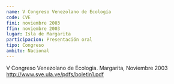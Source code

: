 ```yaml
---
name: V Congreso Venezolano de Ecología
code: CVE
fini: noviembre 2003
ffin: noviembre 2003
lugar: Isla de Margarita
participacion: Presentación oral
tipo: Congreso
ambito: Nacional
---
```


V Congreso Venezolano de Ecologia. Margarita, Noviembre 2003 http://www.sve.ula.ve/pdfs/boletin1.pdf
